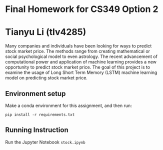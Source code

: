 # Final Homework for CS349 Option 2
# Tianyu Li (tlv4285)

Many companies and individuals have been looking for ways to predict stock market price. The methods range from creating mathematical or social psychological model to even astrology. The recent advancement of computational power and application of machine learning provides a new opportunity to predict stock market price. The goal of this project is to examine the usage of Long Short Term Memory (LSTM) machine learning model on predicting stock market price.

## Environment setup

Make a conda environment for this assignment, and then run:

``pip install -r requirements.txt``


## Running Instruction

Run the Jupyter Notebook ```stock.ipynb```
